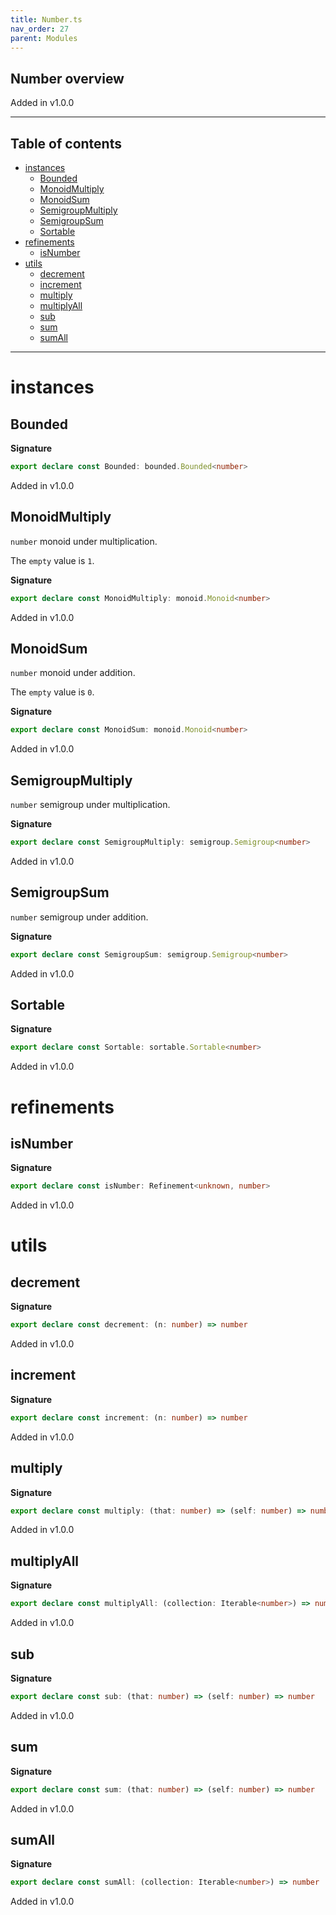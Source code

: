 ```yaml
---
title: Number.ts
nav_order: 27
parent: Modules
---
```


## Number overview

Added in v1.0.0

---

<h2 class="text-delta">Table of contents</h2>

- [instances](#instances)
  - [Bounded](#bounded)
  - [MonoidMultiply](#monoidmultiply)
  - [MonoidSum](#monoidsum)
  - [SemigroupMultiply](#semigroupmultiply)
  - [SemigroupSum](#semigroupsum)
  - [Sortable](#sortable)
- [refinements](#refinements)
  - [isNumber](#isnumber)
- [utils](#utils)
  - [decrement](#decrement)
  - [increment](#increment)
  - [multiply](#multiply)
  - [multiplyAll](#multiplyall)
  - [sub](#sub)
  - [sum](#sum)
  - [sumAll](#sumall)

---

# instances

## Bounded

**Signature**

```ts
export declare const Bounded: bounded.Bounded<number>
```

Added in v1.0.0

## MonoidMultiply

`number` monoid under multiplication.

The `empty` value is `1`.

**Signature**

```ts
export declare const MonoidMultiply: monoid.Monoid<number>
```

Added in v1.0.0

## MonoidSum

`number` monoid under addition.

The `empty` value is `0`.

**Signature**

```ts
export declare const MonoidSum: monoid.Monoid<number>
```

Added in v1.0.0

## SemigroupMultiply

`number` semigroup under multiplication.

**Signature**

```ts
export declare const SemigroupMultiply: semigroup.Semigroup<number>
```

Added in v1.0.0

## SemigroupSum

`number` semigroup under addition.

**Signature**

```ts
export declare const SemigroupSum: semigroup.Semigroup<number>
```

Added in v1.0.0

## Sortable

**Signature**

```ts
export declare const Sortable: sortable.Sortable<number>
```

Added in v1.0.0

# refinements

## isNumber

**Signature**

```ts
export declare const isNumber: Refinement<unknown, number>
```

Added in v1.0.0

# utils

## decrement

**Signature**

```ts
export declare const decrement: (n: number) => number
```

Added in v1.0.0

## increment

**Signature**

```ts
export declare const increment: (n: number) => number
```

Added in v1.0.0

## multiply

**Signature**

```ts
export declare const multiply: (that: number) => (self: number) => number
```

Added in v1.0.0

## multiplyAll

**Signature**

```ts
export declare const multiplyAll: (collection: Iterable<number>) => number
```

Added in v1.0.0

## sub

**Signature**

```ts
export declare const sub: (that: number) => (self: number) => number
```

Added in v1.0.0

## sum

**Signature**

```ts
export declare const sum: (that: number) => (self: number) => number
```

Added in v1.0.0

## sumAll

**Signature**

```ts
export declare const sumAll: (collection: Iterable<number>) => number
```

Added in v1.0.0
